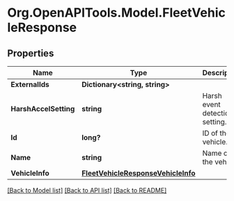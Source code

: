 # Org.OpenAPITools.Model.FleetVehicleResponse
## Properties

Name | Type | Description | Notes
------------ | ------------- | ------------- | -------------
**ExternalIds** | **Dictionary<string, string>** |  | [optional] 
**HarshAccelSetting** | **string** | Harsh event detection setting. | [optional] 
**Id** | **long?** | ID of the vehicle. | 
**Name** | **string** | Name of the vehicle. | 
**VehicleInfo** | [**FleetVehicleResponseVehicleInfo**](FleetVehicleResponseVehicleInfo.md) |  | [optional] 

[[Back to Model list]](../README.md#documentation-for-models) [[Back to API list]](../README.md#documentation-for-api-endpoints) [[Back to README]](../README.md)

